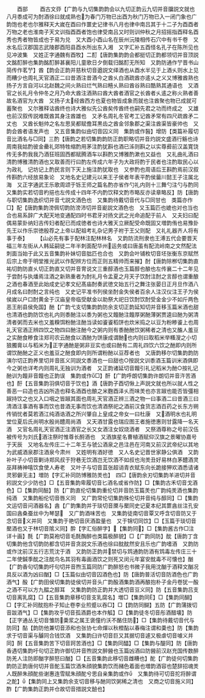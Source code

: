 <!-- { "loadSidebar": true } -->







　　酉部
　　酉古文丣【广韵与九切集韵韵会以九切正韵云九切并音牖説文就也八月黍成可为酎酒徐曰就成熟也为春门万物已出酉为秋门万物已入一闭门象也广韵饱也老也尔雅释天大嵗在酉曰作噩史记律书八月也律中南吕其于十二子为酉酉者万物之老也淮南子天文训指酉酉者饱也律受南吕又时则训仲秋之月招摇指酉释名酉秀也秀者物皆成也于易为兑　又大酉小酉山名在辰州沅陵相传石穴中有书千卷　又水名后汉郡国志武陵郡酉阳县酉水所出东入湘　又字汇补五酉怪名孔子在陈所见也见冲波集　又姓正字通魏有酉牧】二酊【唐韵集韵韵会都挺切正韵都领切并音顶説文酩酊醉也集韵酩酊醉甚襄阳儿童歌日夕倒载归酩酊无所知　又韵防通作艼晋书山简传作茗艼】酋【韵会正韵并慈秋切音遒説文绎酒也从酉水半见于上酒乆则水上见而糟少也周礼天官酒正二曰昔酒注昔酒今之酋乆白酒疏酋亦逺乆之义又博雅酋熟也扬子方言自河以北赵魏之间火熟曰烂气熟曰糦乆熟曰酋谷熟曰酷熟其通语也　又酒官之长礼月令仲冬之月乃命大酋注酒熟曰酋大酋者酒官之长酋者乆逺之称火熟者善故名酒官为大酋　又扬子太经酋西方也夏也物皆成象而就也注酋聚也物已成就可蓄聚也　又尔雅释诂酋终也诗大雅似先公酋矣传酋终也嗣先君之功而终成之　又雄也前汉叙传説难既酋其身注酋雄也　又矛名周礼冬官考工记酋矛常有四尺疏酋矛二丈也　又酋长魁帅之名左思吴都赋儋耳黒齿之酋金邻象郡之渠注酋渠皆豪帅也　又韵会酋者语发声也　又五音集韵似由切音囚义同　集韵或作醔】增防【类篇补履切音比酒名与□同】三酌【唐韵之若切集韵韵防正韵职略切并音灼説文盛酒行觞也诗周南我姑酌彼金罍礼郊特牲缩酌用茅注酌犹斟也酒已泲则斟之以实尊彛前汉盖寛饶传无多酌我我乃酒狂班固西都赋腾酒车以斟酌又博雅酌漱也又益也　又礼曲礼酒曰清酌博雅清酌酒也又取善而行曰酌左传成六年子为大政将酌于民者也注酌取民心以为政礼　记坊记上酌民言则下天上施注酌犹取也　又参酌也周语后王斟酌焉前汉叙传斟酌六经放易象论　又地名史记建元以来王子侯者年表平酌侯葘川懿王子注属北海　又正字通武王乐歌周颂于铄王师之篇名酌亦省作勺礼内则十三舞勺注勺与酌同　又集韵实若切音杓挹也左传成十四年不内酌饮释文酌市略反亦读章略反】防【唐韵与职切集韵逸织切并音弋説文酒色也　又集韵待戴切音代与□同甘也　类篇亦作□】配【唐韵集韵滂佩切韵防滂沛切并音嶏説文酒色也　又玉篇匹也媲也对也当也合也易系辞广大配天地变通配四时书君牙对扬文武之光命追配于前人　又夫妇曰配偶易蒙卦纳妇吉传妇者配已而成徳者也诗大雅天立厥配受命既固又増韵侑也易豫卦先王以作乐崇徳殷荐之上帝以配祖考礼杂记男子袝于王父则配　又礼礼器齐人将有事于泰】
　　【山必先有事于配林注配林林名　又韵防流刑隶也王溥五代会要晋天福三年左街从人韩延嗣徒二年半刺面配华州运务或曰唐虽有配流岭南之文然配法刺面当始于此又五音集韵补妹切音朏匹也合也　又韵会叶铺枚切音坯张衡东京赋然后宗上帝于明堂推光武以作配辨方位而正则五精帅而来摧】酎【唐韵除栁切集韵直祐切韵防直乆切正韵直又切并音冑说文三重醇酒也玉篇醇也酿也左传襄二十二年见于尝酎与执燔焉注酒之新熟重者为酎礼月令孟夏之月天子饮酎注酎之言醇也谓重酿之酒也春酒至此始成史记孝文纪髙庙酎奏武徳文始五行之舞注张晏日正月旦作酒八月成名曰酎酎之言纯也　又史记平准书列侯坐酎金失侯者百余人注汉仪注王子为侯侯嵗以户口酎黄金于汉庙皇帝临受献金以助祭大祀日饮酎饮酎受金金少不如斤两色恶王削县侯免国】酏【广韵弋支切集韵韵防余支切正韵延知切并音移玉篇米酒也甜也清酒也韵防饮也礼内则黍酏注以黍为粥也又饘酏注饘厚粥酏薄粥贾逵曰酏为粥清清者粥而去米也又羞糗饵粉酏注酏当读如餈餈稻饼也炊米捣之以豆为粉糁餈上也周礼天官酒正辨四饮之物四曰酏注酏今之粥内则有黍酏酏饮粥稀者之清也又醢人羞豆之实酏食糁食注郑司农云酏食以酒酏为饼康成谓酏也内则曰取稻米举糔溲之小切狼臅膏以与稻米为正字通酏是粥非豆实也或曰酏有二周礼四饮六饮之酏即内则所谓饮酏酏之正义也羞豆之酏食即内则所谓粉酏以豆荐者也　又唐韵移尔切集韵韵防演尔切正韵养里切并音匜义同説文黍酒也一曰甜也○按説文训黍酒玉篇训米酒俱即今之粥也详考内则周礼无独训为酒者　又正韵诸延切音饘引礼记稻米为酏○按礼记酏训为饘非音饘也正韵误　集韵或作□】酐【广韵呼朗切集韵许朗切并音汻苦酒也】酑【五音集韵羽俱切音于饮也】酒【唐韵子酉切愀上声説文就也所以就人性之善恶一曰造也吉凶所造也释名酒酉也酿之米麴酉泽乆而味羙也亦言踧也能否皆彊相踧持饮之也又入口咽之皆踧其面也周礼天官酒正辨三酒之物一曰事酒二曰昔酒三曰清酒注事酒有事而饮也昔酒无事而饮也清酒祭祀之酒前汉食货志酒百药之长东方朔传销忧者莫若酒江纯酒诰酒之所兴肇自上皇成之帝女一曰杜康　又酒明水也礼明堂位夏后氏尚明水殷尚醴周尚酒　又天酒甘露也瑞应图王者施徳惠则甘露降一名天酒　又官名周礼天官酒正注酒官之长又女酒注女奴烧酒者　又祭酒尊称之号前汉伍被传号为刘氏酒注祭时惟尊长酹酒也　又酒旗星名曹植酒赋仰汉旗之景曜协嘉号于天辰　又地名左传庄二十二年王与虢公酒泉之邑注邑在河南又前汉武帝纪以其地为武威酒泉郡注酒泉今肃州　又姓明有酒好徳　又人名史记晋世家静公俱酒　又韵补叶子小切音剿诗郑风叔于狩巷无饮酒岂无饮酒不如叔也洵羙丑好易林白茅醴酒灵巫拜祷神嘻饮食使人寿老　又叶子与切音苴张超诮青衣赋东向长跪接狎欢酒悉请诸灵邪僻无主】増防【字汇补同防博雅防羙也】　四□【唐韵余刃切集韵羊进切并音鈏説文少少防也】□【五音集韵卑履切音匕酒名或省作防】□【集韵古禾切音戈酒色】□【集韵同醅】防【广韵直伦切集韵重伦切并音防玉篇羙也广韵纯羙酒也集韵纯酒　又集韵船伦切音唇义同　又广韵常伦切集韵殊伦切并音纯与醇同】□【集韵文运切音问酒器名】酓【广韵集韵并于琰切音黡与檿同史记夏本纪其篚酓丝注孔安国曰酓桑蚕丝中为琴瑟　又广韵酒味苦也　又集韵徒南切音覃又呼含切音防又于念切音义并同　又集韵于艳切音厌酒盈量也　又于锦切同饮】□【玉篇于琰切音檿酒也又于林切音隂义同】酔【字汇俗醉字】【集韵同】□【集韵酱古作□注详十画】酕【广韵莫袍切音毛酕醄醉也类篇极醉貌】□【广韵同防】酖【唐韵丁含切集韵他含切韵防都含切并音贪説文乐酒也徐曰酖酖然安且乐也广韵嗜酒　又韵防或作沈前汉五行志荒沈于酒　又韵防正韵并禁切与鸩通韵防酒有鸩毒左传庄三十二年使鍼季酖之注酖鸟名其羽有毒画酒饮之则死又闵元年宴安酖毒不可懐也】酗【广韵香句切集韵吁句切并音煦玉篇同防广韵醉怒也书微子我用沈酗于酒释文酗况具反以酒为凶曰酗】□【玉篇似由切音囚酒色也】防【唐韵普活切音防酒色也广韵酒气】酘【广韵田侯切集韵徒侯切并音头广韵酘酒集韵酒再酿抱朴子金丹卷犹一酘之酒不可以方九醖之醇耳　又集韵韵防正韵并大透切音豆义同】防【五音集韵吕支切音离乳腐】□【五音集韵章移切音支乳腐名】増□【集韵同】□【集韵同醐】□【字汇补同酖抱朴子知止卷李业煎蹙以吞□】□【韵防同醐】五防【广韵蒲拨切音跋酒气】□【集韵攻乎切音孤酒爵也本作觚】□【集韵徒冬切音彤酒醋壊】防【正字通丛无切音雏防羮浆之属王褒僮约沃不酪住防】□【集韵待戴切音代与防同】酟【韵防他兼切音添和也张协七命燀以秋橙酟以春梅注谓和羮也】防【集韵求于切音渠与醵同合钱饮酒　又集韵臼许切音巨又其据切音遽又极虐切音噱义并同】酠【五音集韵苦下切音跒苦酒也】□【集韵同醽】□【集韵与醍同】防【唐韵香遇切集韵吁句切正韵许御切并音煦説文醉醟也玉篇凶酒曰防醟前汉赵充国传数醉防羌人注防即酗字醉怒曰酗】□【五音集韵此移切音雌糟也】酡【广韵徒何切集韵韵防正韵唐何切并音酡玉篇饮酒朱顔貌集韵饮而赭色着面也増韵酒容也楚辞招魂羙人既醉朱顔酡些谢惠连雪赋朱顔酡兮思自亲集韵或作　又集韵待可切音拕将醉谓之酡】【集韵同上又集韵余支切音移与酏同饮粥稀之清也　又商之切音施义同】酢【广韵集韵正韵并仓故切音措説文醶也】

